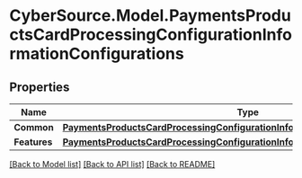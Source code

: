 # CyberSource.Model.PaymentsProductsCardProcessingConfigurationInformationConfigurations
## Properties

Name | Type | Description | Notes
------------ | ------------- | ------------- | -------------
**Common** | [**PaymentsProductsCardProcessingConfigurationInformationConfigurationsCommon**](PaymentsProductsCardProcessingConfigurationInformationConfigurationsCommon.md) |  | [optional] 
**Features** | [**PaymentsProductsCardProcessingConfigurationInformationConfigurationsFeatures**](PaymentsProductsCardProcessingConfigurationInformationConfigurationsFeatures.md) |  | [optional] 

[[Back to Model list]](../README.md#documentation-for-models) [[Back to API list]](../README.md#documentation-for-api-endpoints) [[Back to README]](../README.md)

